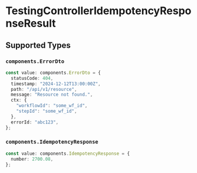 # TestingControllerIdempotencyResponseResult


## Supported Types

### `components.ErrorDto`

```typescript
const value: components.ErrorDto = {
  statusCode: 404,
  timestamp: "2024-12-12T13:00:00Z",
  path: "/api/v1/resource",
  message: "Resource not found.",
  ctx: {
    "workflowId": "some_wf_id",
    "stepId": "some_wf_id",
  },
  errorId: "abc123",
};
```

### `components.IdempotencyResponse`

```typescript
const value: components.IdempotencyResponse = {
  number: 2700.08,
};
```

